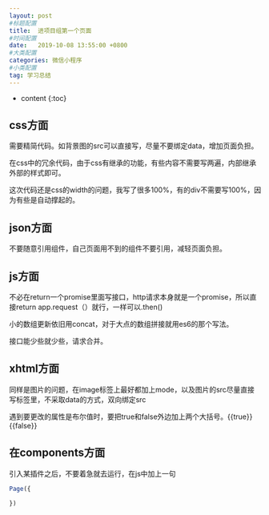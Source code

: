 ```yaml
---
layout: post
#标题配置
title:  进项目组第一个页面
#时间配置
date:   2019-10-08 13:55:00 +0800
#大类配置
categories: 微信小程序
#小类配置
tag: 学习总结
---
```


* content
{:toc}

css方面
-------

需要精简代码。如背景图的src可以直接写，尽量不要绑定data，增加页面负担。

在css中的冗余代码，由于css有继承的功能，有些内容不需要写两遍，内部继承外部的样式即可。

这次代码还是css的width的问题，我写了很多100%，有的div不需要写100%，因为有些是自动撑起的。



json方面
-------

不要随意引用组件，自己页面用不到的组件不要引用，减轻页面负担。

js方面
-------

不必在return一个promise里面写接口，http请求本身就是一个promise，所以直接return app.request（）就行，一样可以.then()

小的数组更新依旧用concat，对于大点的数组拼接就用es6的那个写法。

接口能少些就少些，请求合并。

xhtml方面
-------

同样是图片的问题，在image标签上最好都加上mode，以及图片的src尽量直接写标签里，不采取data的方式，双向绑定src

遇到要更改的属性是布尔值时，要把true和false外边加上两个大括号。{{true}} {{false}}

在components方面
-------
引入某插件之后，不要着急就去运行，在js中加上一句
```js
Page({

})

```


